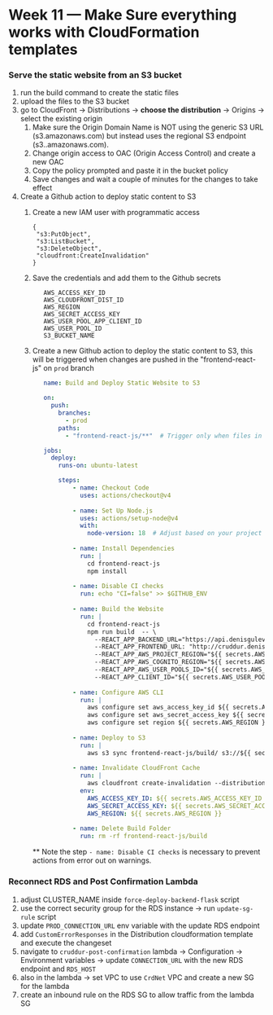 # Week 11 — Make Sure everything works with CloudFormation templates

### Serve the static website from an S3 bucket
   1. run the build command to create the static files
   2. upload the files to the S3 bucket
   3. go to CloudFront -> Distributions -> **choose the distribution** -> Origins -> select the existing origin
      1. Make sure the Origin Domain Name is NOT using the generic S3 URL (s3.amazonaws.com) but instead uses the regional S3 endpoint (s3.<your-region>.amazonaws.com).
      2. Change origin access to OAC (Origin Access Control) and create a new OAC
      3. Copy the policy prompted and paste it in the bucket policy
      4. Save changes and wait a couple of minutes for the changes to take effect
   4. Create a Github action to deploy static content to S3
      1. Create a new IAM user with programmatic access
         ```
         {
          "s3:PutObject",
          "s3:ListBucket",
          "s3:DeleteObject",
          "cloudfront:CreateInvalidation"
         }
         ```
      2. Save the credentials and add them to the Github secrets
         ```
            AWS_ACCESS_KEY_ID
            AWS_CLOUDFRONT_DIST_ID
            AWS_REGION
            AWS_SECRET_ACCESS_KEY
            AWS_USER_POOL_APP_CLIENT_ID
            AWS_USER_POOL_ID
            S3_BUCKET_NAME
         ```
      3. Create a new Github action to deploy the static content to S3, this will be triggered when changes are pushed in the "frontend-react-js" on `prod` branch
         ```yaml
            name: Build and Deploy Static Website to S3

            on:
              push:
                branches:
                  - prod
                paths:
                  - "frontend-react-js/**"  # Trigger only when files in this folder change
         
            jobs:
              deploy:
                runs-on: ubuntu-latest
         
                steps:
                    - name: Checkout Code
                      uses: actions/checkout@v4
            
                    - name: Set Up Node.js
                      uses: actions/setup-node@v4
                      with:
                        node-version: 18  # Adjust based on your project
            
                    - name: Install Dependencies
                      run: |
                        cd frontend-react-js
                        npm install
            
                    - name: Disable CI checks
                      run: echo "CI=false" >> $GITHUB_ENV
            
                    - name: Build the Website
                      run: |
                        cd frontend-react-js
                        npm run build  -- \
                          --REACT_APP_BACKEND_URL="https://api.denisgulev.com" \
                          --REACT_APP_FRONTEND_URL: "http://cruddur.denisgulev.com" \
                          --REACT_APP_AWS_PROJECT_REGION="${{ secrets.AWS_REGION }}" \
                          --REACT_APP_AWS_COGNITO_REGION="${{ secrets.AWS_REGION }}" \
                          --REACT_APP_AWS_USER_POOLS_ID="${{ secrets.AWS_USER_POOL_ID }}" \
                          --REACT_APP_CLIENT_ID="${{ secrets.AWS_USER_POOL_APP_CLIENT_ID }}"
            
                    - name: Configure AWS CLI
                      run: |
                        aws configure set aws_access_key_id ${{ secrets.AWS_ACCESS_KEY_ID }}
                        aws configure set aws_secret_access_key ${{ secrets.AWS_SECRET_ACCESS_KEY }}
                        aws configure set region ${{ secrets.AWS_REGION }}
            
                    - name: Deploy to S3
                      run: |
                        aws s3 sync frontend-react-js/build/ s3://${{ secrets.S3_BUCKET_NAME }}/ --delete
            
                    - name: Invalidate CloudFront Cache
                      run: |
                        aws cloudfront create-invalidation --distribution-id ${{ secrets.AWS_CLOUDFRONT_DIST_ID }} --paths "/*"
                      env:
                        AWS_ACCESS_KEY_ID: ${{ secrets.AWS_ACCESS_KEY_ID }}
                        AWS_SECRET_ACCESS_KEY: ${{ secrets.AWS_SECRET_ACCESS_KEY }}
                        AWS_REGION: ${{ secrets.AWS_REGION }}
            
                    - name: Delete Build Folder
                      run: rm -rf frontend-react-js/build
           ```
                  
         ** Note the step `- name: Disable CI checks` is necessary to prevent actions from error out on warnings.

### Reconnect RDS and Post Confirmation Lambda
1. adjust CLUSTER_NAME inside `force-deploy-backend-flask` script
2. use the correct security group for the RDS instance -> run `update-sg-rule` script
3. update `PROD_CONNECTION_URL` env variable with the update RDS endpoint
4. add `CustomErrorResponses` in the Distribution cloudformation template and execute the changeset
5. navigate to `cruddur-post-confirmation` lambda -> Configuration -> Environment variables -> update `CONNECTION_URL` with the new RDS endpoint and `RDS_HOST`
6. also in the lambda -> set VPC to use `CrdNet` VPC and create a new SG for the lambda
7. create an inbound rule on the RDS SG to allow traffic from the lambda SG